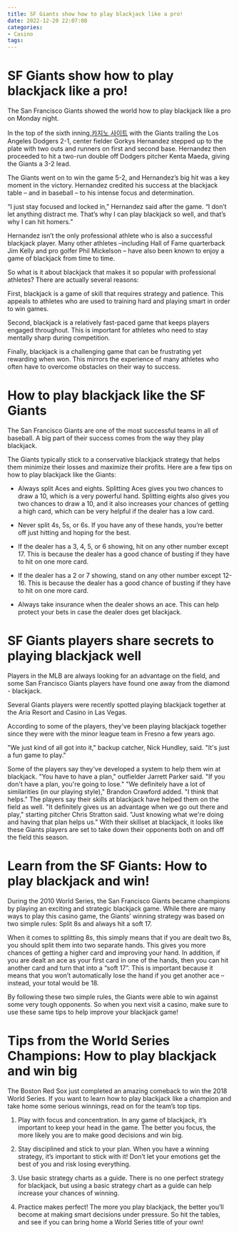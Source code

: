 ```yaml
---
title: SF Giants show how to play blackjack like a pro!
date: 2022-12-20 22:07:08
categories:
- Casino
tags:
---
```



#  SF Giants show how to play blackjack like a pro!

The San Francisco Giants showed the world how to play blackjack like a pro on Monday night.

In the top of the sixth inning,[카지노 사이트](https://choegocasino.com/) with the Giants trailing the Los Angeles Dodgers 2-1, center fielder Gorkys Hernandez stepped up to the plate with two outs and runners on first and second base. Hernandez then proceeded to hit a two-run double off Dodgers pitcher Kenta Maeda, giving the Giants a 3-2 lead.

The Giants went on to win the game 5-2, and Hernandez’s big hit was a key moment in the victory. Hernandez credited his success at the blackjack table – and in baseball – to his intense focus and determination.

“I just stay focused and locked in,” Hernandez said after the game. “I don’t let anything distract me. That’s why I can play blackjack so well, and that’s why I can hit homers.”

Hernandez isn’t the only professional athlete who is also a successful blackjack player. Many other athletes –including Hall of Fame quarterback Jim Kelly and pro golfer Phil Mickelson – have also been known to enjoy a game of blackjack from time to time.

So what is it about blackjack that makes it so popular with professional athletes? There are actually several reasons:

First, blackjack is a game of skill that requires strategy and patience. This appeals to athletes who are used to training hard and playing smart in order to win games.

Second, blackjack is a relatively fast-paced game that keeps players engaged throughout. This is important for athletes who need to stay mentally sharp during competition.

Finally, blackjack is a challenging game that can be frustrating yet rewarding when won. This mirrors the experience of many athletes who often have to overcome obstacles on their way to success.

#  How to play blackjack like the SF Giants 

The San Francisco Giants are one of the most successful teams in all of baseball. A big part of their success comes from the way they play blackjack.

The Giants typically stick to a conservative blackjack strategy that helps them minimize their losses and maximize their profits. Here are a few tips on how to play blackjack like the Giants:

* Always split Aces and eights. Splitting Aces gives you two chances to draw a 10, which is a very powerful hand. Splitting eights also gives you two chances to draw a 10, and it also increases your chances of getting a high card, which can be very helpful if the dealer has a low card.

* Never split 4s, 5s, or 6s. If you have any of these hands, you’re better off just hitting and hoping for the best.

* If the dealer has a 3, 4, 5, or 6 showing, hit on any other number except 17. This is because the dealer has a good chance of busting if they have to hit on one more card.

* If the dealer has a 2 or 7 showing, stand on any other number except 12-16. This is because the dealer has a good chance of busting if they have to hit on one more card.

* Always take insurance when the dealer shows an ace. This can help protect your bets in case the dealer does get blackjack.

#  SF Giants players share secrets to playing blackjack well 

Players in the MLB are always looking for an advantage on the field, and some San Francisco Giants players have found one away from the diamond - blackjack.

Several Giants players were recently spotted playing blackjack together at the Aria Resort and Casino in Las Vegas. 

According to some of the players, they've been playing blackjack together since they were with the minor league team in Fresno a few years ago.

"We just kind of all got into it," backup catcher, Nick Hundley, said. "It's just a fun game to play."

Some of the players say they've developed a system to help them win at blackjack. 
"You have to have a plan," outfielder Jarrett Parker said. "If you don't have a plan, you're going to lose." 
"We definitely have a lot of similarities (in our playing style)," Brandon Crawford added. "I think that helps." 
The players say their skills at blackjack have helped them on the field as well. 
"It definitely gives us an advantage when we go out there and play," starting pitcher Chris Stratton said. "Just knowing what we're doing and having that plan helps us." 
With their skillset at blackjack, it looks like these Giants players are set to take down their opponents both on and off the field this season.

#  Learn from the SF Giants: How to play blackjack and win!

During the 2010 World Series, the San Francisco Giants became champions by playing an exciting and strategic blackjack game. While there are many ways to play this casino game, the Giants’ winning strategy was based on two simple rules: Split 8s and always hit a soft 17.

When it comes to splitting 8s, this simply means that if you are dealt two 8s, you should split them into two separate hands. This gives you more chances of getting a higher card and improving your hand. In addition, if you are dealt an ace as your first card in one of the hands, then you can hit another card and turn that into a “soft 17”. This is important because it means that you won’t automatically lose the hand if you get another ace – instead, your total would be 18.

By following these two simple rules, the Giants were able to win against some very tough opponents. So when you next visit a casino, make sure to use these same tips to help improve your blackjack game!

#  Tips from the World Series Champions: How to play blackjack and win big

The Boston Red Sox just completed an amazing comeback to win the 2018 World Series. If you want to learn how to play blackjack like a champion and take home some serious winnings, read on for the team’s top tips.

1. Play with focus and concentration. In any game of blackjack, it’s important to keep your head in the game. The better you focus, the more likely you are to make good decisions and win big.

2. Stay disciplined and stick to your plan. When you have a winning strategy, it’s important to stick with it! Don’t let your emotions get the best of you and risk losing everything.

3. Use basic strategy charts as a guide. There is no one perfect strategy for blackjack, but using a basic strategy chart as a guide can help increase your chances of winning.

4. Practice makes perfect! The more you play blackjack, the better you’ll become at making smart decisions under pressure. So hit the tables, and see if you can bring home a World Series title of your own!